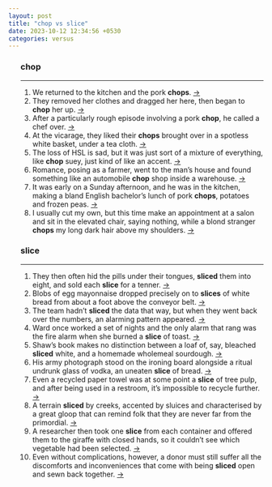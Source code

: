 ```yaml
---
layout: post
title: "chop vs slice"
date: 2023-10-12 12:34:56 +0530
categories: versus
---
```

<ol>
<div><h3>chop</h3><hr/><ol>
    <li> We returned to the kitchen and the pork <b>chops</b>.
    <a 
    target="_blank" 
    href="http://www.theguardian.com/society/2019/feb/01/i-couldnt-deal-with-it-it-tore-me-apart-surviving-child-sexual-abuse#:~:text=chops"> &rarr; </a>
    </li>
    <li> They removed her clothes and dragged her here, then began to <b>chop</b> her up.
    <a 
    target="_blank" 
    href="http://www.theguardian.com/news/2020/jan/10/how-the-us-helped-create-el-salvadors-bloody-gang-war#:~:text=chop"> &rarr; </a>
    </li>
    <li> After a particularly rough episode involving a pork <b>chop</b>, he called a chef over.
    <a 
    target="_blank" 
    href="http://www.theguardian.com/lifeandstyle/2016/jun/23/magnus-nilsson-faviken-sweden#:~:text=chop"> &rarr; </a>
    </li>
    <li> At the vicarage, they liked their <b>chops</b> brought over in a spotless white basket, under a tea cloth.
    <a 
    target="_blank" 
    href="http://www.theguardian.com/news/2020/sep/01/frank-fisher-butchers-shop-closure-death-of-high-street#:~:text=chops"> &rarr; </a>
    </li>
    <li> The loss of HSL is sad, but it was just sort of a mixture of everything, like <b>chop</b> suey, just kind of like an accent.
    <a 
    target="_blank" 
    href="http://www.theguardian.com/news/2016/aug/10/race-to-save-hawaii-sign-language#:~:text=chop"> &rarr; </a>
    </li>
    <li> Romance, posing as a farmer, went to the man’s house and found something like an automobile <b>chop</b> shop inside a warehouse.
    <a 
    target="_blank" 
    href="http://www.theguardian.com/environment/2016/may/17/sticky-fingers-rise-of-the-bee-thieves#:~:text=chop"> &rarr; </a>
    </li>
    <li> It was early on a Sunday afternoon, and he was in the kitchen, making a bland English bachelor’s lunch of pork <b>chops</b>, potatoes and frozen peas.
    <a 
    target="_blank" 
    href="http://www.theguardian.com/society/2019/feb/01/i-couldnt-deal-with-it-it-tore-me-apart-surviving-child-sexual-abuse#:~:text=chops"> &rarr; </a>
    </li>
    <li> I usually cut my own, but this time make an appointment at a salon and sit in the elevated chair, saying nothing, while a blond stranger <b>chops</b> my long dark hair above my shoulders.
    <a 
    target="_blank" 
    href="http://www.theguardian.com/news/2019/sep/26/life-as-a-cancer-patient#:~:text=chops"> &rarr; </a>
    </li></ol></div>
<div><h3>slice</h3><hr/><ol>
    <li> They then often hid the pills under their tongues, <b>sliced</b> them into eight, and sold each <b>slice</b> for a tenner.
    <a 
    target="_blank" 
    href="https://www.theguardian.com/society/2022/jun/21/how-nottingham-prison-descended-into-chaos-staff-cuts-austerity-violence#:~:text=slice"> &rarr; </a>
    </li>
    <li> Blobs of egg mayonnaise dropped precisely on to <b>slices</b> of white bread from about a foot above the conveyor belt.
    <a 
    target="_blank" 
    href="http://www.theguardian.com/news/2017/nov/24/how-the-sandwich-consumed-britain#:~:text=slices"> &rarr; </a>
    </li>
    <li> The team hadn’t <b>sliced</b> the data that way, but when they went back over the numbers, an alarming pattern appeared.
    <a 
    target="_blank" 
    href="https://www.theguardian.com/science/2021/sep/21/bias-that-blinds-medical-research-treatment-race-gender-dangerous-disparity#:~:text=sliced"> &rarr; </a>
    </li>
    <li> Ward once worked a set of nights and the only alarm that rang was the fire alarm when she burned a <b>slice</b> of toast.
    <a 
    target="_blank" 
    href="https://www.theguardian.com/society/2022/jun/21/how-nottingham-prison-descended-into-chaos-staff-cuts-austerity-violence#:~:text=slice"> &rarr; </a>
    </li>
    <li> Shaw’s book makes no distinction between a loaf of, say, bleached <b>sliced</b> white, and a homemade wholemeal sourdough.
    <a 
    target="_blank" 
    href="http://www.theguardian.com/lifeandstyle/2017/aug/11/why-we-fell-for-clean-eating#:~:text=sliced"> &rarr; </a>
    </li>
    <li> His army photograph stood on the ironing board alongside a ritual undrunk glass of vodka, an uneaten <b>slice</b> of bread.
    <a 
    target="_blank" 
    href="http://www.theguardian.com/world/2016/feb/03/the-missing-what-have-they-done-with-our-sons#:~:text=slice"> &rarr; </a>
    </li>
    <li> Even a recycled paper towel was at some point a <b>slice</b> of tree pulp, and after being used in a restroom, it’s impossible to recycle further.
    <a 
    target="_blank" 
    href="http://www.theguardian.com/society/2019/apr/25/hand-dryers-paper-towels-hygiene-dyson-airblade#:~:text=slice"> &rarr; </a>
    </li>
    <li> A terrain <b>sliced</b> by creeks, accented by sluices and characterised by a great gloop that can remind folk that they are never far from the primordial.
    <a 
    target="_blank" 
    href="https://www.theguardian.com/environment/2023/may/18/the-rubbishscapes-of-essex-why-our-buried-trash-is-back-to-haunt-us#:~:text=sliced"> &rarr; </a>
    </li>
    <li> A researcher then took one <b>slice</b> from each container and offered them to the giraffe with closed hands, so it couldn’t see which vegetable had been selected.
    <a 
    target="_blank" 
    href="https://www.theguardian.com/news/2023/may/30/can-humans-ever-understand-how-animals-think#:~:text=slice"> &rarr; </a>
    </li>
    <li> Even without complications, however, a donor must still suffer all the discomforts and inconveniences that come with being <b>sliced</b> open and sewn back together.
    <a 
    target="_blank" 
    href="http://www.theguardian.com/society/2015/dec/16/are-we-entering-the-age-of-crowdsourced-organ-donations#:~:text=sliced"> &rarr; </a>
    </li></ol></div>
